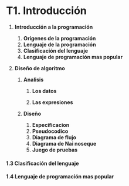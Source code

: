 # T1. Introducción

1. **Introducción a la programación**
    1. **Origenes de la programación**
    1. **Lenguaje de la programación**
    1. **Clasificación del lenguaje**
    1. **Lenguaje de programación mas popular**


1. **Diseño de algoritmo** 

    1. **Analisis**

        1. **Los datos**

        1. **Las expresiones**

    1. **Diseño**

        1. **Especificacion**
        1. **Pseudocodico**
        1. **Diagrama de flujo**
        1. **Diagrama de Nai noseque**
        1. **Juego de pruebas**

#### 1.3 Clasificación del lenguaje

#### 1.4 Lenguaje de programación mas popular
